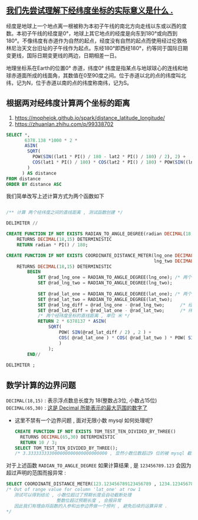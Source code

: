 



## [我们先尝试理解下经纬度坐标的实际意义是什么 . ](https://zh.wikipedia.org/wiki/地理坐标系)

经度是地球上一个地点离一根被称为本初子午线的南北方向走线以东或以西的度数。本初子午线的经度是0°，地球上其它地点的经度是向东到180°或向西到180°。不像纬度有赤道作为自然的起点，经度没有自然的起点而使用经过伦敦格林尼治天文台旧址的子午线作为起点。东经180°即西经180°，约等同于国际日期变更线，国际日期变更线的两边，日期相差一日。

地理坐标系在Earth的位置0°
赤道，纬度0°
纬度是指某点与地球球心的连线和地球赤道面所成的线面角，其数值在0至90度之间。位于赤道以北的点的纬度叫北纬，记为N，位于赤道以南的点的纬度称南纬，记为S。

## 根据两对经纬度计算两个坐标的距离
1. https://mopheiok.github.io/spark/distance_latitude_longitude/
2. https://zhuanlan.zhihu.com/p/99338702

```sql
SELECT *,
       6378.138 *1000 * 2 * 
       ASIN(
        SQRT(
          POW(SIN((lat1 * PI() / 180 - lat2 * PI() / 180) / 2), 2) + 
          COS(lat1 * PI() / 180) * COS(lat2 * PI() / 180) * POW(SIN((lng1 * PI() / 180 - lng2 * PI() / 180) / 2), 2)
        )
      ) AS distance
FROM distance
ORDER BY distance ASC
```

我们简单改写上述计算方式为两个函数如下 

```sql

/** 计算 两个经纬度之间的直线距离 , 测试函数创建 */

DELIMITER //

CREATE FUNCTION IF NOT EXISTS RADIAN_TO_ANGLE_DEGREE(radian DECIMAL(18,15))
    RETURNS DECIMAL(18,15) DETERMINISTIC
    RETURN radian * PI() / 180;

CREATE FUNCTION IF NOT EXISTS COORDINATE_DISTANCE_METER(lng_one DECIMAL(18,15), lat_one DECIMAL(18,15),
														lng_two DECIMAL(18,15), lat_two DECIMAL(18,15) )
    RETURNS DECIMAL(18,15) DETERMINISTIC
		BEGIN
		    SET @rad_lng_one = RADIAN_TO_ANGLE_DEGREE(lng_one); /* 两个经度 转弧度 */
		    SET @rad_lng_two = RADIAN_TO_ANGLE_DEGREE(lng_two);
		    
		    SET @rad_lat_one = RADIAN_TO_ANGLE_DEGREE(lat_one); /* 两个纬度 转弧度*/
		    SET @rad_lat_two = RADIAN_TO_ANGLE_DEGREE(lat_two);
		    SET @rad_lng_diff = @rad_lng_one - @rad_lng_two;      /* 经 弧度 差值 */
		    SET @rad_lat_diff = @rad_lat_one - @rad_lat_two;      /* 纬 弧度 差值 */
            /* 两个经纬度坐标的直线距离 , 单位 米 */
		    RETURN 2 * 6378137 * ASIN(
                SQRT(
                    POW( SIN(@rad_lat_diff / 2) , 2 ) +
                    COS( @rad_lat_one ) * COS( @rad_lat_two ) * POW( SIN(@rad_lng_diff / 2) , 2 )
                    )
		        );
		END//
		
DELIMITER ;
```

## 数学计算的边界问题

`DECIMAL(18,15)` : 表示浮点数总长度为 18(整数占3位, 小数占15位)
`DECIMAL(65,30)` : [这是 Decimal 所能表示的最大范围的数字了](https://dev.mysql.com/doc/refman/8.0/en/precision-math-decimal-characteristics.html)
- 这里不禁有一个边界问题 , 面对无限小数 mysql 如何处理呢?
  ```sql
  CREATE FUNCTION IF NOT EXISTS TOM_TEST_TEN_DIVIDED_BY_THREE()
    RETURNS DECIMAL(65,30) DETERMINISTIC
    RETURN 10 / 3;
  SELECT TOM_TEST_TEN_DIVIDED_BY_THREE();
  /* 3.333333333000000000000000000000 , 显然小数位数超过9 位的被 mysql 截取了 , 所以不存在超过边界的问题 */
  ```

对于上述函数 `RADIAN_TO_ANGLE_DEGREE` 如果计算结果 , 是 `123456789.123` 会因为超过声明的范围而报异常 : 
```sql
SELECT COORDINATE_DISTANCE_METER(123.123456789123456789 , 1234.123456789123456789 , 39.959369 , 116.360280);
/* Out of range value for column 'lat_one' at row 1 
   测试可以得到结论 , 小数位超过了预期长度会自动截断处理
                   整数位超过预期长度 , 会报异常 
   因此我们有理由将函数的入参和出参边界做一个预判 , 避免后续的运算异常 . 
*/
```

